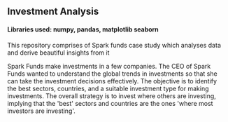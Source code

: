 ## Investment Analysis
#### Libraries used: numpy, pandas, matplotlib seaborn

This repository comprises of Spark funds case study which analyses data and derive beautiful insights from it

Spark Funds make investments in a few companies. The CEO of Spark Funds wanted to understand the global trends in investments so that she can take the investment decisions effectively. 
The objective is to identify the best sectors, countries, and a suitable investment type for making investments. The overall strategy is to invest where others are investing, implying that the 'best' sectors and countries are the ones 'where most investors are investing'.
